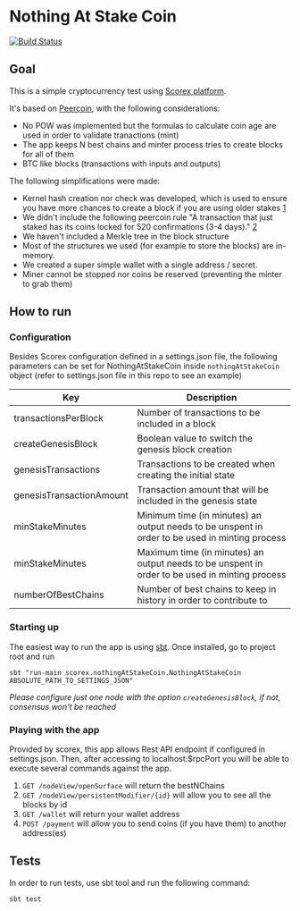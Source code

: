 # Nothing At Stake Coin

[![Build Status](https://travis-ci.org/atixlabs/nothingAtStakeCoin.svg?branch=develop)](https://travis-ci.org/atixlabs/nothingAtStakeCoin)

## Goal

This is a simple cryptocurrency test using [Scorex platform](https://github.com/ScorexFoundation/Scorex).

It's based on [Peercoin](https://wiki.peercointalk.org/), with the following considerations:
- No POW was implemented but the formulas to calculate coin age are used in order to validate tranactions (mint)
- The app keeps N best chains and minter process tries to create blocks for all of them
- BTC like blocks (transactions with inputs and outputs)
 
The following simplifications were made:

- Kernel hash creation nor check was developed, which is used to ensure you have more chances to create a block if you are using older stakes [1](https://wiki.peercointalk.org/index.php?title=CheckStakeKernelHash_function)
- We didn't include the following peercoin rule "A transaction that just staked has its coins locked for 520 confirmations (3-4 days)." [2](https://wiki.peercointalk.org/index.php?title=Peercoin_minting_facts)
- We haven't included a Merkle tree in the block structure
- Most of the structures we used (for example to store the blocks) are in-memory. 
- We created a super simple wallet with a single address / secret.
- Miner cannot be stopped nor coins be reserved (preventing the minter to grab them)

## How to run

### Configuration
Besides Scorex configuration defined in a settings.json file, the following parameters can be set for NothingAtStakeCoin inside `nothingAtStakeCoin` object (refer to settings.json file in this repo to see an example)

| Key     | Description |
|---------|-------------|
|transactionsPerBlock | Number of transactions to be included in a block |
|createGenesisBlock  | Boolean value to switch the genesis block creation | 
|genesisTransactions | Transactions to be created when creating the initial state |
|genesisTransactionAmount | Transaction amount that will be included in the genesis state |
|minStakeMinutes | Minimum time (in minutes) an output needs to be unspent in order to be used in minting process |
|minStakeMinutes | Maximum time (in minutes) an output needs to be unspent in order to be used in minting process |
| numberOfBestChains | Number of best chains to keep in history in order to contribute to |     
     
### Starting up

The easiest way to run the app is using [sbt](http://www.scala-sbt.org/). Once installed, go to project root and run

`sbt "run-main scorex.nothingAtStakeCoin.NothingAtStakeCoin ABSOLUTE_PATH_TO_SETTINGS_JSON"`

*Please configure just one node with the option `createGenesisBlock`, if not, consensus won't be reached*

### Playing with the app

Provided by scorex, this app allows Rest API endpoint if configured in settings.json. Then, after accessing to localhost:$rpcPort you will be able to execute several commands against the app.

1. `GET /nodeView/openSurface` will return the bestNChains
2. `GET /nodeView/persistentModifier/{id}` will allow you to see all the blocks by id
3. `GET /wallet` will return your wallet address
4. `POST /payment` will allow you to send coins (if you have them) to another address(es)

## Tests

In order to run tests, use sbt tool and run the following command:

`sbt test`
